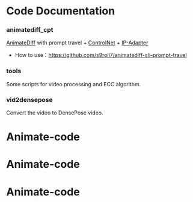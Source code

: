 # Code Documentation
### animatediff_cpt
[AnimateDiff](https://github.com/guoyww/AnimateDiff) with prompt travel + [ControlNet](https://github.com/lllyasviel/ControlNet) + [IP-Adapter](https://github.com/tencent-ailab/IP-Adapter)
- How to use：https://github.com/s9roll7/animatediff-cli-prompt-travel

### tools
Some scripts for video processing and ECC algorithm.

### vid2densepose
Convert the video to DensePose video.



# Animate-code
# Animate-code
# Animate-code
